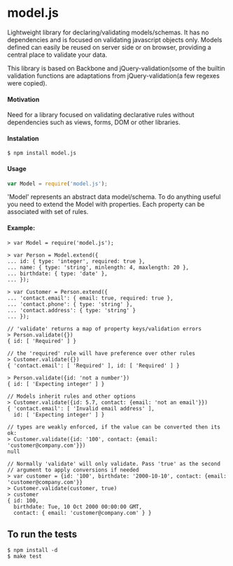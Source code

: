 # model.js

  Lightweight library for declaring/validating models/schemas. It has no
  dependencies and is focused on validating javascript objects only. Models 
  defined can easily be reused on server side or on browser, providing a
  central place to validate your data.

  This library is based on Backbone and jQuery-validation(some of the builtin
  validation functions are adaptations from jQuery-validation(a few regexes were
  copied). 

#### Motivation

  Need for a library focused on validating declarative rules without
  dependencies such as views, forms, DOM or other libraries.

#### Instalation

    $ npm install model.js

#### Usage

```js
var Model = require('model.js');
```

  'Model' represents an abstract data model/schema. To do anything useful you 
  need to extend the Model with properties. Each property can be associated with 
  set of rules.

#### Example:

```
> var Model = require('model.js');

> var Person = Model.extend({
... id: { type: 'integer', required: true },
... name: { type: 'string', minlength: 4, maxlength: 20 },
... birthdate: { type: 'date' },
... });

> var Customer = Person.extend({
... 'contact.email': { email: true, required: true },
... 'contact.phone': { type: 'string' },
... 'contact.address': { type: 'string' }
... });

// 'validate' returns a map of property keys/validation errors
> Person.validate({})
{ id: [ 'Required' ] }

// the 'required' rule will have preference over other rules
> Customer.validate({})
{ 'contact.email': [ 'Required' ], id: [ 'Required' ] }

> Person.validate({id: 'not a number'})
{ id: [ 'Expecting integer' ] }

// Models inherit rules and other options
> Customer.validate({id: 5.7, contact: {email: 'not an email'}})
{ 'contact.email': [ 'Invalid email address' ],
  id: [ 'Expecting integer' ] }

// types are weakly enforced, if the value can be converted then its ok:
> Customer.validate({id: '100', contact: {email: 'customer@company.com'}})
null

// Normally 'validate' will only validate. Pass 'true' as the second 
// argument to apply conversions if needed
> var customer = {id: '100', birthdate: '2000-10-10', contact: {email: 'customer@company.com'}}
> Customer.validate(customer, true)
> customer
{ id: 100,
  birthdate: Tue, 10 Oct 2000 00:00:00 GMT,
  contact: { email: 'customer@company.com' } }
```

## To run the tests

    $ npm install -d
    $ make test

